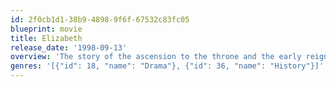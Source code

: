 ```yaml
---
id: 2f0cb1d1-38b9-4898-9f6f-67532c83fc05
blueprint: movie
title: Elizabeth
release_date: '1998-09-13'
overview: 'The story of the ascension to the throne and the early reign of Queen Elizabeth the First, the endless attempts by her council to marry her off, the Catholic hatred of her and her romance with Lord Robert Dudley.'
genres: '[{"id": 18, "name": "Drama"}, {"id": 36, "name": "History"}]'
---
```

